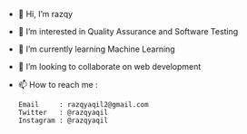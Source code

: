 - 👋 Hi, I’m razqy
- 👀 I’m interested in Quality Assurance and Software Testing
- 🌱 I’m currently learning Machine Learning
- 💞️ I’m looking to collaborate on web development
- 📫 How to reach me : 

      Email     : razqyaqil2@gmail.com     
      Twitter   : @razqyaqil
      Instagram : @razqyaqil

<!---
razqyaqil/razqyaqil is a ✨ special ✨ repository because its `README.md` (this file) appears on your GitHub profile.
You can click the Preview link to take a look at your changes.
--->
